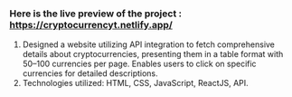 ### Here is the live preview of the project : https://cryptocurrencyt.netlify.app/

1. Designed a website utilizing API integration to fetch comprehensive details about cryptocurrencies, presenting them in a table format with 50–100 currencies per page. Enables users to click on specific currencies for detailed descriptions.
2. Technologies utilized: HTML, CSS, JavaScript, ReactJS, API.
